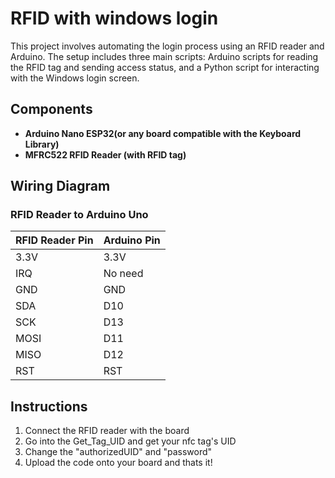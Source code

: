 # RFID with windows login

This project involves automating the login process using an RFID reader and Arduino. The setup includes three main scripts: Arduino scripts for reading the RFID tag and sending access status, and a Python script for interacting with the Windows login screen.

## Components

- **Arduino Nano ESP32(or any board compatible with the Keyboard Library)**
- **MFRC522 RFID Reader (with RFID tag)**

## Wiring Diagram

### RFID Reader to Arduino Uno

| RFID Reader Pin | Arduino Pin |
| --------------- | ----------- |
| 3.3V            | 3.3V        |
| IRQ             | No need     |
| GND             | GND         |
| SDA             | D10         |
| SCK             | D13         |
| MOSI            | D11         |
| MISO            | D12         |
| RST             | RST         |

## Instructions

1. Connect the RFID reader with the board
2. Go into the Get_Tag_UID and get your nfc tag's UID
3. Change the "authorizedUID" and "password"
4. Upload the code onto your board and thats it!
